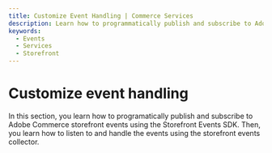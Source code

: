```yaml
---
title: Customize Event Handling | Commerce Services
description: Learn how to programmatically publish and subscribe to Adobe Commerce storefront events.
keywords:
  - Events
  - Services
  - Storefront
---
```


# Customize event handling

In this section, you learn how to programatically publish and subscribe to Adobe Commerce storefront events using the Storefront Events SDK. Then, you learn how to listen to and handle the events using the storefront events collector.
